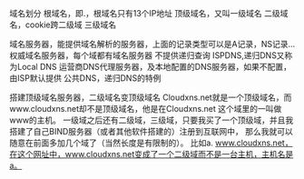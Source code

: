域名划分
根域名，即.，根域名只有13个IP地址
顶级域名，又叫一级域名
二级域名，cookie跨二级域
三级域名


域名服务器，能提供域名解析的服务器，上面的记录类型可以是A记录，NS记录...
权威域名服务器，每个域都有域名服务器
              不提供递归查询
ISPDNS,递归DNS又称为Local DNS
       运营商DNS代理服务器，及本地配置的DNS服务器，如果不配置，由ISP默认提供
公共DNS，递归DNS的特例

搭建顶级域名服务器，二级域名变顶级域名
Cloudxns.net就是一个顶级域名，而www.cloudxns.net却不是顶级域名，他是在Cloudxns.net 这个域里的一叫做www的主机。
一级域之后还有二级域，三级域，只要我买了一个顶级域，并且我搭建了自己BIND服务器（或者其他软件搭建的）注册到互联网中，
那么我就可以随意在前面多加几个域了（当然长度是有限制的）。
比如a. www.cloudxns.net，在这个网址中，www.cloudxns.net变成了一个二级域而不是一台主机，主机名是a。